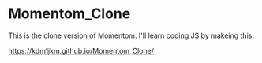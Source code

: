 # Momentom_Clone
This is the clone version of Momentom. I'll learn coding JS by makeing this.

https://kdm1jkm.github.io/Momentom_Clone/
